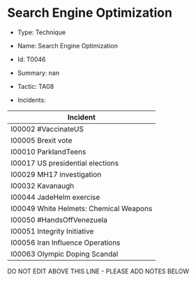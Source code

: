 # Search Engine Optimization

* Type: Technique

* Name: Search Engine Optimization

* Id: T0046

* Summary: nan

* Tactic: TA08

* Incidents:

| Incident |
| --------- |
| I00002 #VaccinateUS |
| I00005 Brexit vote |
| I00010 ParklandTeens |
| I00017 US presidential elections |
| I00029 MH17 investigation |
| I00032 Kavanaugh |
| I00044 JadeHelm exercise |
| I00049 White Helmets: Chemical Weapons |
| I00050 #HandsOffVenezuela |
| I00051 Integrity Initiative |
| I00056 Iran Influence Operations |
| I00063 Olympic Doping Scandal |

DO NOT EDIT ABOVE THIS LINE - PLEASE ADD NOTES BELOW
